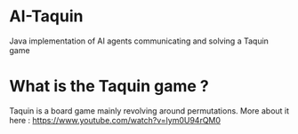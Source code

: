 # AI-Taquin
Java implementation of AI agents communicating and solving a Taquin game

# What is the Taquin game ?
Taquin is a board game mainly revolving around permutations.
More about it here : https://www.youtube.com/watch?v=lym0U94rQM0
